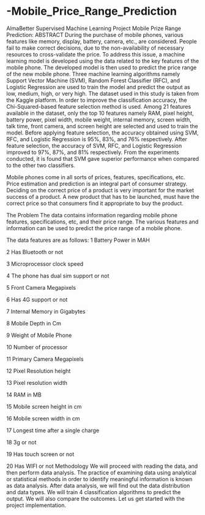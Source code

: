 # -Mobile_Price_Range_Prediction

AlmaBetter Supervised Machine Learning Project Mobile Prize Range Prediction: ABSTRACT During the purchase of mobile phones, various features like memory, display, battery, camera, etc., are considered. People fail to make correct decisions, due to the non-availability of necessary resources to cross-validate the price. To address this issue, a machine learning model is developed using the data related to the key features of the mobile phone. The developed model is then used to predict the price range of the new mobile phone. Three machine learning algorithms namely Support Vector Machine (SVM), Random Forest Classifier (RFC), and Logistic Regression are used to train the model and predict the output as low, medium, high, or very high. The dataset used in this study is taken from the Kaggle platform. In order to improve the classification accuracy, the Chi-Squared-based feature selection method is used. Among 21 features available in the dataset, only the top 10 features namely RAM, pixel height, battery power, pixel width, mobile weight, internal memory, screen width, talk time, front camera, and screen height are selected and used to train the model. Before applying feature selection, the accuracy obtained using SVM, RFC, and Logistic Regression is 95%, 83%, and 76% respectively. After feature selection, the accuracy of SVM, RFC, and Logistic Regression improved to 97%, 87%, and 81% respectively. From the experiments conducted, it is found that SVM gave superior performance when compared to the other two classifiers.

Mobile phones come in all sorts of prices, features, specifications, etc. Price estimation and prediction is an integral part of consumer strategy. Deciding on the correct price of a product is very important for the market success of a product. A new product that has to be launched, must have the correct price so that consumers find it appropriate to buy the product.

The Problem The data contains information regarding mobile phone features, specifications, etc, and their price range. The various features and information can be used to predict the price range of a mobile phone.

The data features are as follows:
1 Battery Power in MAH

2 Has Bluetooth or not

3 Microprocessor clock speed

4 The phone has dual sim support or not

5 Front Camera Megapixels

6 Has 4G support or not

7 Internal Memory in Gigabytes

8 Mobile Depth in Cm

9 Weight of Mobile Phone

10 Number of processor

11 Primary Camera Megapixels

12 Pixel Resolution height

13 Pixel resolution width

14 RAM in MB

15 Mobile screen height in cm

16 Mobile screen width in cm

17 Longest time after a single charge

18 3g or not

19 Has touch screen or not

20 Has WIFI or not Methodology We will proceed with reading the data, and then perform data analysis. The practice of examining data using analytical or statistical methods in order to identify meaningful information is known as data analysis. After data analysis, we will find out the data distribution and data types. We will train 4 classification algorithms to predict the output. We will also compare the outcomes. Let us get started with the project implementation.
